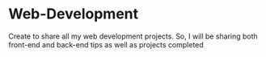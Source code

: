 # Web-Development
Create to share all my web development projects. So, I will be sharing both front-end and back-end tips as well as projects completed
